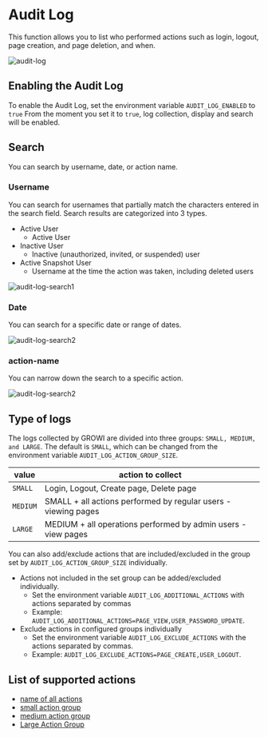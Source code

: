 # Audit Log

This function allows you to list who performed actions such as login, logout, page creation, and page deletion, and when.

![audit-log](/assets/images/audit-log.png)

## Enabling the Audit Log

To enable the Audit Log, set the environment variable `AUDIT_LOG_ENABLED` to `true` From the moment you set it to `true`, log collection, display and search will be enabled.

## Search

You can search by username, date, or action name.

### Username

You can search for usernames that partially match the characters entered in the search field.
Search results are categorized into 3 types.

- Active User
  - Active User
- Inactive User
  - Inactive (unauthorized, invited, or suspended) user
- Active Snapshot User
  - Username at the time the action was taken, including deleted users

![audit-log-search1](/assets/images/audit-log-search1.png)

### Date

You can search for a specific date or range of dates.

![audit-log-search2](/assets/images/audit-log-search2.png)


### action-name

You can narrow down the search to a specific action.

![audit-log-search2](/assets/images/audit-log-search3.png)

## Type of logs

The logs collected by GROWI are divided into three groups: `SMALL, MEDIUM, and LARGE`. The default is `SMALL`, which can be changed from the environment variable `AUDIT_LOG_ACTION_GROUP_SIZE`.

| value | action to collect |
| ------------------- | ---------- |
| `SMALL` | Login, Logout, Create page, Delete page |
| `MEDIUM` | SMALL + all actions performed by regular users - viewing pages |
| `LARGE` | MEDIUM + all operations performed by admin users - view pages |

You can also add/exclude actions that are included/excluded in the group set by `AUDIT_LOG_ACTION_GROUP_SIZE` individually.

- Actions not included in the set group can be added/excluded individually.
  - Set the environment variable `AUDIT_LOG_ADDITIONAL_ACTIONS` with actions separated by commas
  - Example: `AUDIT_LOG_ADDITIONAL_ACTIONS=PAGE_VIEW,USER_PASSWORD_UPDATE`.
- Exclude actions in configured groups individually
  - Set the environment variable `AUDIT_LOG_EXCLUDE_ACTIONS` with the actions separated by commas.
  - Example: `AUDIT_LOG_EXCLUDE_ACTIONS=PAGE_CREATE,USER_LOGOUT`.

## List of supported actions

- [name of all actions](https://github.com/weseek/growi/blob/master/packages/app/src/interfaces/activity.ts#L161)
- [small action group](https://github.com/weseek/growi/blob/master/packages/app/src/interfaces/activity.ts#L312)
- [medium action group](https://github.com/weseek/growi/blob/master/packages/app/src/interfaces/activity.ts#L328)
- [Large Action Group](https://github.com/weseek/growi/blob/master/packages/app/src/interfaces/activity.ts#L370)
